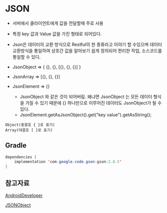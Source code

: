 # JSON

* 서버에서 클라이언트에게 값을 전달할때 주로 사용
* 특정 key 값과 Value 값을 가진 형태로 되어있다.
* Json은 데이터의 교환 방식으로 Restful의 한 종류라고 이야기 할 수있으며 데이터 교환방식을 통일하여 상호간 값을 알아보기 쉽게 정의되어 편리한 작업, 소스코드를 통일할 수 있디.

* JsonObject => { {}, {}, [{}, {}, {}] }
* JsonArray => [{}, {}, {}]
* JsonElement => {} 
  *  JsonObject 와 같은 것이 되어버림. 왜냐면 JsonObject 는 모든 데이터 형식을 가질 수 있기 때문에 {} 하나만으로 이루어진 데이터도 JsonObject가 될 수 있다.
  * JsonElement.getAsJsonObject().get("key value").getAsString();

```
Object(중괄호 { }로 표기)
Array(대괄호 [ ]로 표기)
```

## Gradle

```java
dependencies {
	implementation 'com.google.code.gson:gson:2.8.5'
}
```



## 참고자료

[AndroidDeveloper](https://developer.android.com/reference/org/json/JSONObject)

[JSONObject](https://shlee0882.tistory.com/45)
